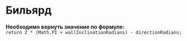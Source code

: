 # Бильярд
**Необходимо вернуть значение по формуле:**  
```return 2 * (Math.PI + wallInclinationRadians) - directionRadians;```